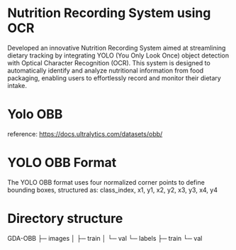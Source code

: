 # Nutrition Recording System using OCR
Developed an innovative Nutrition Recording System aimed at streamlining dietary tracking by integrating YOLO (You Only Look Once) object detection with Optical Character Recognition (OCR). This system is designed to automatically identify and analyze nutritional information from food packaging, enabling users to effortlessly record and monitor their dietary intake.


# Yolo OBB
reference: https://docs.ultralytics.com/datasets/obb/


# YOLO OBB Format
The YOLO OBB format uses four normalized corner points to define bounding boxes, structured as:
class_index, x1, y1, x2, y2, x3, y3, x4, y4


# Directory structure
GDA-OBB
├─ images
│ ├─ train
│ └─ val
└─ labels
├─ train
└─ val

